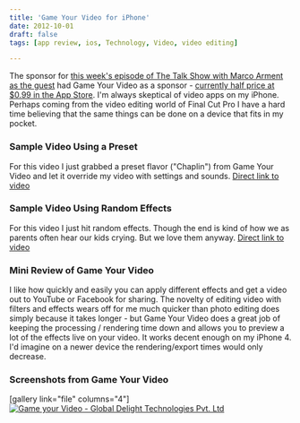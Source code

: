 ```yaml
---
title: 'Game Your Video for iPhone'
date: 2012-10-01
draft: false
tags: [app review, ios, Technology, Video, video editing]

---
```


The sponsor for [this week's episode of The Talk Show with Marco Arment as the guest](http://www.muleradio.net/thetalkshow/18/) had Game Your Video as a sponsor - [currently half price at $0.99 in the App Store](http://target.georiot.com/Proxy.ashx?grid=9646&id=6PFrOqNV4B8&offerid=162397&type=3&subid=0&tmpid=3664&RD_PARM1=http%253A%252F%252Fitunes.apple.com%252Fca%252Fapp%252Fgame-your-video%252Fid496232649%253Fmt%253D8%2526uo%253D4%2526partnerId%253D30). I'm always skeptical of video apps on my iPhone. Perhaps coming from the video editing world of Final Cut Pro I have a hard time believing that the same things can be done on a device that fits in my pocket.

### Sample Video Using a Preset

For this video I just grabbed a preset flavor ("Chaplin") from Game Your Video and let it override my video with settings and sounds. [Direct link to video](http://www.youtube.com/watch?v=iMdsIX1bhc0)

### Sample Video Using Random Effects

For this video I just hit random effects. Though the end is kind of how we as parents often hear our kids crying. But we love them anyway. [Direct link to video](http://www.youtube.com/watch?v=JRpO07bKf2g)

### Mini Review of Game Your Video

I like how quickly and easily you can apply different effects and get a video out to YouTube or Facebook for sharing. The novelty of editing video with filters and effects wears off for me much quicker than photo editing does simply because it takes longer - but Game Your Video does a great job of keeping the processing / rendering time down and allows you to preview a lot of the effects live on your video. It works decent enough on my iPhone 4. I'd imagine on a newer device the rendering/export times would only decrease.

### Screenshots from Game Your Video

\[gallery link="file" columns="4"\] [![Game your Video - Global Delight Technologies Pvt. Ltd](http://r.mzstatic.com/images/web/linkmaker/badge_appstore-lrg.gif)](http://target.georiot.com/Proxy.ashx?grid=9646&id=6PFrOqNV4B8&offerid=162397&type=3&subid=0&tmpid=3664&RD_PARM1=http%253A%252F%252Fitunes.apple.com%252Fca%252Fapp%252Fgame-your-video%252Fid496232649%253Fmt%253D8%2526uo%253D4%2526partnerId%253D30)